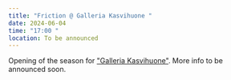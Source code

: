 ```yaml
---
title: "Friction @ Galleria Kasvihuone "
date: 2024-06-04
time: "17:00 "
location: To be announced
---
```

Opening of the season for ["Galleria Kasvihuone"](http://galleriakasvihuone.fi). More info to be announced soon.